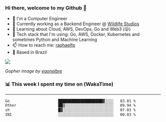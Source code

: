 ### Hi there, welcome to my Github 👋

- 📖 I'm a Computer Engineer
- 🔭 Currently working as a Backend Engineer @ [Wildlife Studios](https://wildlifestudios.com/)
- 🌱 Learning about Cloud, AWS, DevOps, Go and Web3 (😲)
- 🚀 Tech stack that I'm using: Go, AWS, Docker, Kubernetes and sometimes Python and Machine Learning
- 📫 How to reach me: [raphaelfp](https://linkedin.com/in/raphaelfp)
- 🏡 Based in Brazil

![](https://github.com/raphaelfp/gophers/blob/master/.thumb/animation/morning-coffee-3x.gif)

*Gopher image by [egonelbre](https://github.com/egonelbre/)*

### 📊 This week I spent my time on (WakaTime)

---

<!--START_SECTION:waka-->

```txt
Go                      ████████████████████▓░░░░   83.01 %
Other                   ██▒░░░░░░░░░░░░░░░░░░░░░░   09.94 %
sh                      █▓░░░░░░░░░░░░░░░░░░░░░░░   07.03 %
INI                     ░░░░░░░░░░░░░░░░░░░░░░░░░   00.03 %
```

<!--END_SECTION:waka-->
